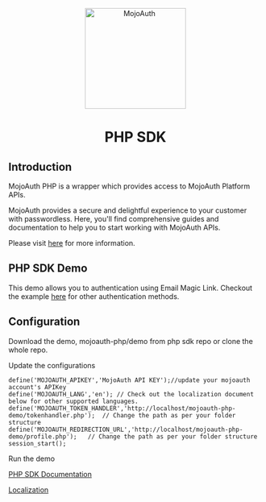<p align="center">
  <a href="https://www.mojoauth.com">
    <img alt="MojoAuth" src="https://mojoauth.com/assets/images/logo.svg" width="200" />
  </a>
</p>

<h1 align="center">
  PHP SDK
</h1>

## Introduction

MojoAuth PHP is a wrapper which provides access to MojoAuth Platform APIs.

MojoAuth provides a secure and delightful experience to your customer with passwordless.
Here, you'll find comprehensive guides and documentation to help you to start working with MojoAuth APIs.

Please visit [here](http://www.mojoauth.com/) for more information.

## PHP SDK Demo

This demo allows you to authentication using Email Magic Link. Checkout the example [here](https://mojoauth.com/docs/guides/php/#example) for other authentication methods.

## Configuration

Download the demo, mojoauth-php/demo from php sdk repo or clone the whole repo.

Update the configurations

```
define('MOJOAUTH_APIKEY','MojoAuth API KEY');//update your mojoauth account's APIKey
define('MOJOAUTH_LANG','en'); // Check out the localization document below for other supported languages.
define('MOJOAUTH_TOKEN_HANDLER','http://localhost/mojoauth-php-demo/tokenhandler.php');  // Change the path as per your folder structure
define('MOJOAUTH_REDIRECTION_URL','http://localhost/mojoauth-php-demo/profile.php');   // Change the path as per your folder structure
session_start();
```

Run the demo

[PHP SDK Documentation](https://mojoauth.com/docs/guides/php/)

[Localization](https://mojoauth.com/docs/configurations/localization/)